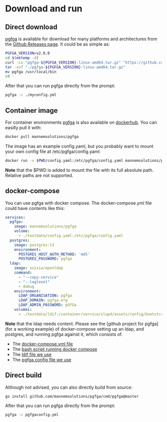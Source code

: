 # Download and run

## Direct download
[pgfga](https://github.com/MannemSolutions/pgfga) is available for download for many platforms and architectures from the [Github Releases page](https://github.com/MannemSolutions/pgfga/releases).
It could be as simple as:
```bash
PGFGA_VERSION=v2.0.0
cd $(mktemp -d)
curl -Lo "pgfga-${PGFGA_VERSION}-linux-amd64.tar.gz" "https://github.com/MannemSolutions/pgfga/releases/download/${PGFGA_VERSION}/pgfga-${PGFGA_VERSION}-linux-amd64.tar.gz"
tar -xvf "./pgfga-${PGFGA_VERSION}-linux-amd64.tar.gz"
mv pgfga /usr/local/bin
cd -
```

After that you can run pgfga directly from the prompt:
```bash
pgfga -c ./myconfig.yml
```

## Container image
For container environments [pgfga](https://github.com/MannemSolutions/pgfga) is also available on [dockerhub](https://hub.docker.com/repository/docker/mannemsolutions/pgfga).
You can easilly pull it with:
```bash
docker pull mannemsolutions/pgfga
```

The image has an example config.yaml, but you probably want to mount your own config file at /etc/pgfga/config.yaml:
```bash
docker run -v $PWD/config.yaml:/etc/pgfga/config.yaml mannemsolutions/pgfga
```
**Note** that the $PWD is added to mount the file with its full absolute path. Relative paths are not supported.

## docker-compose
You can use pgfga with docker compose.
The docker-compose.yml file could have contents like this:
```yaml
services:
  pgfga:
    image: mannemsolutions/pgfga
    volume:
      - ./testdata/config.yaml:/etc/pgfga/config.yaml
  postgres:
    image: postgres:13
    environment:
      POSTGRES_HOST_AUTH_METHOD: 'md5'
      POSTGRES_PASSWORD: pgfga
  ldap:
    image: osixia/openldap
    command:
      - "--copy-service"
      - "--loglevel"
      - debug
    environment:
      LDAP_ORGANISATION: pgfga
      LDAP_DOMAIN: pgfga.org
      LDAP_ADMIN_PASSWORD: pGfGa
    volumes:
      - ./testdata/ldif:/container/service/slapd/assets/config/bootstrap/ldif/custom
```
**Note** that the ldap needs content.
Please see the [github project for pgfga](for a working example) of docker-compose setting up an ldap, and postgres, and running pgfga against it, which consists of.
- The [docker-compose.yml file](https://github.com/MannemSolutions/pgfga/blob/docs/docker-compose.yml)
- The [bash script running docker compose](https://github.com/MannemSolutions/pgfga/blob/docs/docker-compose-tests.sh)
- The [ldif file we use](https://github.com/MannemSolutions/pgfga/blob/docs/testdata/ldif/01_objects.ldif)
- The [pgfga config file we use](https://github.com/MannemSolutions/pgfga/blob/docs/testdata/config.yaml)

## Direct build

Although not advised, you can also directly build from source:
```bash
go install github.com/mannemsolutions/pgfga/cmd/pgfga@master
```

After that you can run pgfga directly from the prompt:
```bash
pgfga -c pgfgaconfig.yml
```
